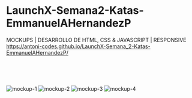 # LaunchX-Semana2-Katas-EmmanuelAHernandezP


MOCKUPS | DESARROLLO DE HTML, CSS & JAVASCRIPT | RESPONSIVE
https://antoni-codes.github.io/LaunchX-Semana_2-Katas-EmmanuelAHernandezP/

<br>
<br>
<br>

![mockup-1](https://user-images.githubusercontent.com/58191236/164115826-2b386503-f409-49ed-8aa0-f15edca9833f.png)
![mockup-2](https://user-images.githubusercontent.com/58191236/164115834-6a223a23-efc0-44da-8d1a-3d74eed1004a.png)
![mockup-3](https://user-images.githubusercontent.com/58191236/164115837-0be3ae81-54a8-4bda-b789-53435ae1cfa8.png)
![mockup-4](https://user-images.githubusercontent.com/58191236/164115842-0930b134-d812-4903-ae95-3e94172ca739.png)
